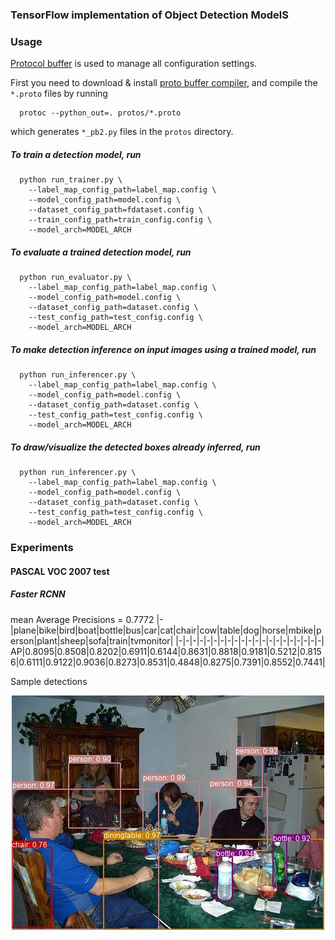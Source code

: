 ### TensorFlow implementation of Object Detection ModelS

### Usage
[Protocol buffer](https://developers.google.com/protocol-buffers/) is used to manage 
all configuration settings.

First you need to download & install [proto buffer compiler](https://developers.google.com/protocol-buffers/docs/downloads), and compile the `*.proto` files by running
```
  protoc --python_out=. protos/*.proto
```
which generates `*_pb2.py` files in the `protos` directory.


##### To train a detection model, run

```
  python run_trainer.py \
    --label_map_config_path=label_map.config \
    --model_config_path=model.config \
    --dataset_config_path=fdataset.config \
    --train_config_path=train_config.config \
    --model_arch=MODEL_ARCH

```

##### To evaluate a trained detection model, run
```
  python run_evaluator.py \
    --label_map_config_path=label_map.config \
    --model_config_path=model.config \
    --dataset_config_path=dataset.config \
    --test_config_path=test_config.config \
    --model_arch=MODEL_ARCH
```

##### To make detection inference on input images using a trained model, run
```
  python run_inferencer.py \
    --label_map_config_path=label_map.config \
    --model_config_path=model.config \
    --dataset_config_path=dataset.config \
    --test_config_path=test_config.config \
    --model_arch=MODEL_ARCH
```

##### To draw/visualize the detected boxes already inferred, run
```
  python run_inferencer.py \
    --label_map_config_path=label_map.config \
    --model_config_path=model.config \
    --dataset_config_path=dataset.config \
    --test_config_path=test_config.config \
    --model_arch=MODEL_ARCH

```

### Experiments

#### PASCAL VOC 2007 test

##### Faster RCNN
mean Average Precisions = 0.7772
|-|plane|bike|bird|boat|bottle|bus|car|cat|chair|cow|table|dog|horse|mbike|person|plant|sheep|sofa|train|tvmonitor|
|-|-|-|-|-|-|-|-|-|-|-|-|-|-|-|-|-|-|-|-|-|
AP|0.8095|0.8508|0.8202|0.6911|0.6144|0.8631|0.8818|0.9181|0.5212|0.8156|0.6111|0.9122|0.9036|0.8273|0.8531|0.4848|0.8275|0.7391|0.8552|0.7441|


Sample detections
<p align="center "><img src="g3doc/images/dining_room.jpg" width="500"></p>
